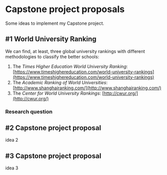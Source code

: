 # Capstone project proposals

Some ideas to implement my Capstone project.

## #1 World University Ranking 
We can find, at least, three global university rankings with different methodologies to classify the better schools:

1. The _Times Higher Education World University Ranking_: [https://www.timeshighereducation.com/world-university-rankings](https://www.timeshighereducation.com/world-university-rankings)
2. The _Academic Ranking of World Universities_: [http://www.shanghairanking.com/](http://www.shanghairanking.com/)
3. The _Center for World University Rankings_: [http://cwur.org/](http://cwur.org/)

### Research question

## #2 Capstone project proposal
idea 2

## #3 Capstone project proposal
idea 3

